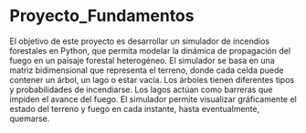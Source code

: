 # Proyecto_Fundamentos
El objetivo de este proyecto es desarrollar un simulador de incendios forestales en Python, que permita modelar la dinámica de propagación del fuego en un paisaje forestal heterogéneo. El simulador se basa en una matriz bidimensional que representa el terreno, donde cada celda puede contener un árbol, un lago o estar vacía. Los árboles tienen diferentes tipos y probabilidades de incendiarse. Los lagos actúan como barreras que impiden el avance del fuego. El simulador permite visualizar gráficamente el estado del terreno y fuego en cada instante, hasta eventualmente, quemarse.
